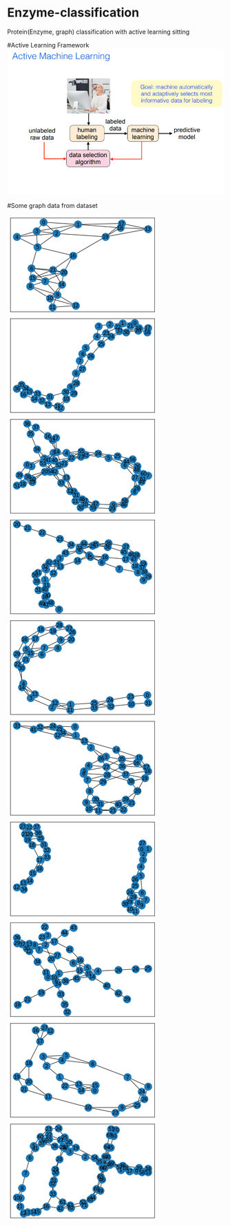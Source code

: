 # Enzyme-classification
Protein(Enzyme, graph) classification with active learning sitting 

#Active Learning Framework
![GitHub Logo](images/img.png)

#Some graph data from dataset

![GitHub Logo](images/1.png)
![GitHub Logo](images/2.png)
![GitHub Logo](images/3.png)
![GitHub Logo](images/4.png)
![GitHub Logo](images/5.png)
![GitHub Logo](images/6.png)
![GitHub Logo](images/7.png)
![GitHub Logo](images/8.png)
![GitHub Logo](images/9.png)
![GitHub Logo](images/10.png)
